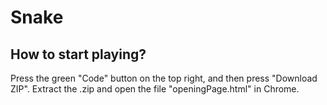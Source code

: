 Snake
=======

How to start playing?
-----------
Press the green "Code" button on the top right, and then press "Download ZIP".
Extract the .zip and open the file "openingPage.html" in Chrome.
